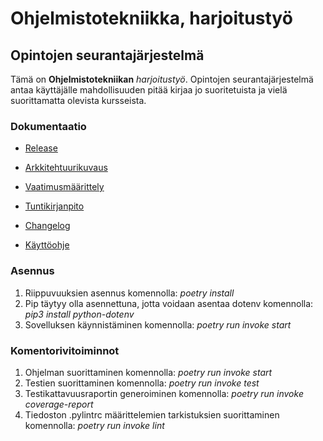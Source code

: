 # Ohjelmistotekniikka, harjoitustyö

## Opintojen seurantajärjestelmä


Tämä on **Ohjelmistotekniikan** *harjoitustyö*. Opintojen seurantajärjestelmä antaa käyttäjälle mahdollisuuden pitää kirjaa jo suoritetuista ja vielä suorittamatta olevista kursseista.


### Dokumentaatio

- [Release](https://github.com/eevis1/ot-harjoitustyo2022/releases/tag/viikko6)

- [Arkkitehtuurikuvaus](https://github.com/eevis1/ot-harjoitustyo2022/blob/master/dokumentaatio/arkkitehtuuri.md)

- [Vaatimusmäärittely](https://github.com/eevis1/ot-harjoitustyo2022/blob/master/dokumentaatio/vaatimusmaarittely.md)

- [Tuntikirjanpito](https://github.com/eevis1/ot-harjoitustyo2022/blob/master/dokumentaatio/tuntikirjanpito.md)

- [Changelog](https://github.com/eevis1/ot-harjoitustyo2022/blob/master/dokumentaatio/changelog.md)

- [Käyttöohje](https://github.com/eevis1/ot-harjoitustyo2022/blob/master/dokumentaatio/kayttoohje.md)


### Asennus

1. Riippuvuuksien asennus komennolla: *poetry install*
2. Pip täytyy olla asennettuna, jotta voidaan asentaa dotenv komennolla: *pip3 install python-dotenv*
3. Sovelluksen käynnistäminen komennolla: *poetry run invoke start*


### Komentorivitoiminnot

1. Ohjelman suorittaminen komennolla: *poetry run invoke start*
2. Testien suorittaminen komennolla: *poetry run invoke test*
3. Testikattavuusraportin generoiminen komennolla: *poetry run invoke coverage-report*
4. Tiedoston .pylintrc määrittelemien tarkistuksien suorittaminen komennolla: *poetry run invoke lint*
